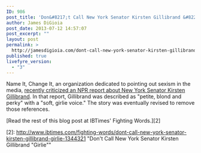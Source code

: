```yaml
---
ID: 986
post_title: 'Don&#8217;t Call New York Senator Kirsten Gillibrand &#8220;Girlie&#8221;'
author: James DiGioia
post_date: 2013-07-12 14:57:07
post_excerpt: ""
layout: post
permalink: >
  http://jamesdigioia.com/dont-call-new-york-senator-kirsten-gillibrand-girlie/
published: true
livefyre_version:
  - "3"
---
```

Name It, Change It, an organization dedicated to pointing out sexism in the media, [recently criticized an NPR report about New York Senator Kirsten Gillibrand][1]. In that report, Gillibrand was described as "petite, blond and perky" with a "soft, girlie voice." The story was eventually revised to remove those references.

[Read the rest of this blog post at IBTimes' Fighting Words.][2]

 [1]: http://www.nameitchangeit.org/blog/entry/nprs-morning-edition-flubs-then-mostly-fixes-gillibrand-story "NPRs Morning Edition Flubs then (Mostly) Fixes Gillibrand Story | Name It. Change It."
 [2]: http://www.ibtimes.com/fighting-words/dont-call-new-york-senator-kirsten-gillibrand-girlie-1344321 "Don't Call New York Senator Kirsten Gillibrand "Girlie""